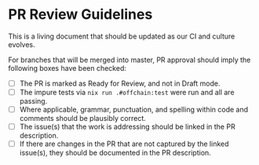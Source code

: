 # PR Review Guidelines
This is a living document that should be updated as our CI and culture evolves.

For branches that will be merged into master, PR approval should imply the following boxes have been checked:
- [ ] The PR is marked as Ready for Review, and not in Draft mode.
- [ ] The impure tests via `nix run .#offchain:test` were run and all are passing.
- [ ] Where applicable, grammar, punctuation, and spelling within code and comments should be plausibly correct.
- [ ] The issue(s) that the work is addressing should be linked in the PR description.
- [ ] If there are changes in the PR that are not captured by the linked issue(s), they should be documented in the PR description.
